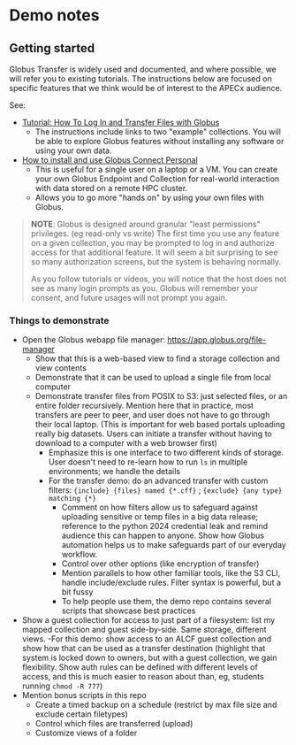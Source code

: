 # Demo notes

## Getting started
Globus Transfer is widely used and documented, and where possible, we will refer you to existing tutorials. The instructions below are focused on specific features that we think would be of interest to the APECx audience.

See:
* [Tutorial: How To Log In and Transfer Files with Globus](https://docs.globus.org/guides/tutorials/manage-files/transfer-files/)
  * The instructions include links to two "example" collections. You will be able to explore Globus features without installing any software or using your own data. 
* [How to install and use Globus Connect Personal](https://docs.globus.org/globus-connect-personal/)
  * This is useful for a single user on a laptop or a VM. You can create your own Globus Endpoint and Collection for real-world interaction with data stored on a remote HPC cluster.
  * Allows you to go more "hands on" by using your own files with Globus.

> **NOTE**: Globus is designed around granular "least permissions" privileges. (eg read-only vs write) The first time you use any feature on a given collection, you may be prompted to log in and authorize access for that additional feature. It will seem a bit surprising to see so many authorization screens, but the system is behaving normally.
>
> As you follow tutorials or videos, you will notice that the host does not see as many login prompts as you. Globus will remember your  consent, and future usages will not prompt you again.


### Things to demonstrate
- Open the Globus webapp file manager: https://app.globus.org/file-manager
  - Show that this is a web-based view to find a storage collection and view contents
  - Demonstrate that it can be used to upload a single file from local computer
  - Demonstrate transfer files from POSIX to S3: just selected files, or an entire folder recursively. Mention here that in practice, most transfers are peer to peer, and user does not have to go through their local laptop. (This is important for web based portals uploading really big datasets. Users can initiate a transfer without having to download to a computer with a web browser first) 
    - Emphasize this is one interface to two different kinds of storage. User doesn't need to re-learn how to run `ls` in multiple environments; we handle the details
    - For the transfer demo: do an advanced transfer with custom filters: `{include} {files} named {*.cff}` ; `{exclude} {any type} matching {*}` 
      - Comment on how filters allow us to safeguard against uploading sensitive or temp files in a big data release; reference to the python 2024 credential leak and remind audience this can happen to anyone. Show how Globus automation helps us to make safeguards part of our everyday workflow. 
      - Control over other options (like encryption of transfer)
      - Mention parallels to how other familiar tools, like the S3 CLI, handle include/exclude rules. Filter syntax is powerful, but a bit fussy
      - To help people use them, the demo repo contains several scripts that showcase best practices
- Show a guest collection for access to just part of a filesystem: list my mapped collection and guest side-by-side. Same storage, different views.
  -For this demo: show access to an ALCF guest collection and show how that can be used as a transfer destination (highlight that system is locked down to owners, but with a guest collection, we gain flexibility. Show auth rules can be defined with different levels of access, and this is much easier to reason about than, eg, students running `chmod -R 777`)
- Mention bonus scripts in this repo
  - Create a timed backup on a schedule (restrict by max file size and exclude certain filetypes)
  - Control which files are transferred (upload)
  - Customize views of a folder
